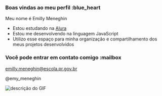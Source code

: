 ### Boas vindas ao meu perfil :blue_heart

Meu nome é Emilly Meneghin

- Estou estudando na [Alura](https://www.alura.com.br)
- Estou me desenvolvendo na linguagem JavaScript
- Utilizo esse espaço para minha organização e compartilhamento dos meus projetos desenvolvidos

### Você pode entrar em contato comigo :mailbox

emilly.meneghin@escola.pr.gov.br

@emy_meneghin

![descrição do GIF](https://media.tenor.com/ZpQM6m9tTKMAAAAj/princesa.gif)
